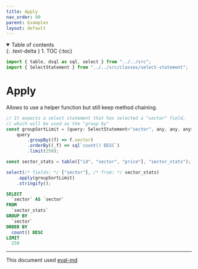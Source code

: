 ```yaml
---
title: Apply
nav_order: 90
parent: Examples
layout: default
---
```


<details open markdown="block">
  <summary>
    Table of contents
  </summary>
  {: .text-delta }
1. TOC
{:toc}
</details>

```ts
import { table, dsql as sql, select } from "../../src";
import { SelectStatement } from "../../src/classes/select-statement";
```

# Apply

Allows to use a helper function but still keep method chaining.

```ts
// It expects a select statement that has selected a "sector" field,
// which will be used as the "group by"
const groupSortLimit = (query: SelectStatement<"sector", any, any, any>) =>
    query
        .groupBy((f) => f.sector)
        .orderBy((_f) => sql`count() DESC`)
        .limit(250);

const sector_stats = table(["id", "sector", "price"], "sector_stats");

select(/* fields: */ ["sector"], /* from: */ sector_stats)
    .apply(groupSortLimit)
    .stringify();
```

```sql
SELECT
  `sector` AS `sector`
FROM
  `sector_stats`
GROUP BY
  `sector`
ORDER BY
  count() DESC
LIMIT
  250
```

---

This document used [eval-md](https://lucasavila00.github.io/eval-md/)